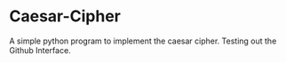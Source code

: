 # Caesar-Cipher
A simple python program to implement the caesar cipher. Testing out the Github Interface.
